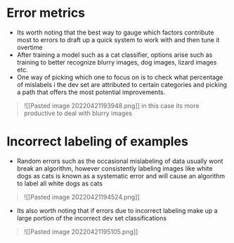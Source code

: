 # Error metrics
- Its worth noting that the best way to gauge which factors contribute most to errors to draft up a quick system to work with and then tune it overtime
- After training a model such as a cat classifier, options arise such as training to better recognize blurry images, dog images, lizard images etc.
- One way of picking which one to focus on is to check what percentage of mislabels i the dev set are attributed to certain categories  and picking a path that offers the most potential improvements.

>![[Pasted image 20220421193948.png]]
in this case its more productive to deal with blurry images

# Incorrect labeling of examples
- Random errors such as the occasional mislabeling of data usually wont break an algorithm, however consistently labeling images like white dogs as cats is known as a systematic error and will cause an algorithm to label all white dogs as cats

>![[Pasted image 20220421194524.png]]

- Its also worth noting that if errors due to incorrect labeling make up a large portion of the incorrect dev set classifications 

>![[Pasted image 20220421195105.png]]